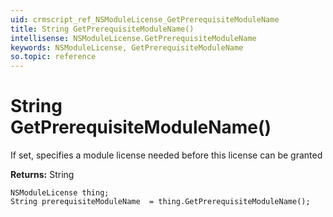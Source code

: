 ```yaml
---
uid: crmscript_ref_NSModuleLicense_GetPrerequisiteModuleName
title: String GetPrerequisiteModuleName()
intellisense: NSModuleLicense.GetPrerequisiteModuleName
keywords: NSModuleLicense, GetPrerequisiteModuleName
so.topic: reference
---
```


# String GetPrerequisiteModuleName()

If set, specifies a module license needed before this license can be granted

**Returns:** String

```crmscript
NSModuleLicense thing;
String prerequisiteModuleName  = thing.GetPrerequisiteModuleName();
```

